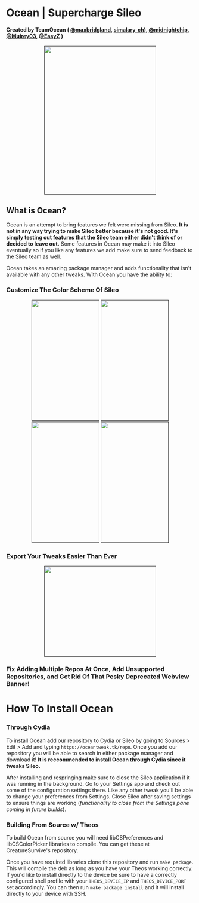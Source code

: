 # Ocean | Supercharge Sileo
#### Created by TeamOcean ( [@maxbridgland](https://twitter.com/maxbridgland), [simalary_ch)](https://twitter.com/simalary_ch), [@midnightchip](https://twitter.com/MidnightChip), [@Muirey03](https://twitter.com/Muirey03), [@EasyZ](/https://twitter.com/_Easy_Z_) )
<p align='center'>
 <a href=""><img width="300px" height="398px" src="https://oceantweak.tk/assets/app/iphone_cover_dark.png" "Preview"></a>
</p>

## What is Ocean?

Ocean is an attempt to bring features we felt were missing from Sileo. **It is not in any way trying to make Sileo better because it's not good. It's simply testing out features that the Sileo team either didn't think of or decided to leave out.** Some features in Ocean may make it into Sileo eventually so if you like any features we add make sure to send feedback to the Sileo team as well. 

Ocean takes an amazing package manager and adds functionality that isn't available with any other tweaks. With Ocean you have the ability to:

### Customize The Color Scheme Of Sileo
<p align='center'>
 <a href=""><img width="182px" height="323.75px" src="https://i.imgur.com/WoIIPbg.png"></a>
 <a href=""><img width="182px" height="323.75px" src="https://i.imgur.com/5EZdVQ9.png"></a>
 <a href=""><img width="182px" height="323.75px" src="https://i.imgur.com/KkvZj3O.png"></a>
 <a href=""><img width="182px" height="323.75px" src="https://i.imgur.com/7bPrWEL.png"></a>
</p>

### Export Your Tweaks Easier Than Ever
<p align='center'>
 <a href=""><img width="300px" height="243px" src="https://oceantweak.tk/repo/depictions/Ocean/assets/app/export.jpg"></a>
</p>

### Fix Adding Multiple Repos At Once, Add Unsupported Repositories, and Get Rid Of That Pesky Deprecated Webview Banner!

# How To Install Ocean


### Through Cydia

To install Ocean add our repository to Cydia or Sileo by going to Sources > Edit > Add and typing `https://oceantweak.tk/repo`. Once you add our repository you will be able to search in either package manager and download it! **It is reccommended to install Ocean through Cydia since it tweaks Sileo.**

After installing and respringing make sure to close the Sileo application if it was running in the background. Go to your Settings app and check out some of the configuration settings there. Like any other tweak you'll be able to change your preferences from Settings. Close Sileo after saving settings to ensure things are working (*functionality to close from the Settings pane coming in future builds*).

### Building From Source w/ Theos

To build Ocean from source you will need libCSPreferences and libCSColorPicker libraries to compile. You can get these at CreatureSurvive's repository.

Once you have required libraries clone this repository and run `make package`. This will compile the deb as long as you have your Theos working correctly. If you'd like to install directly to the device be sure to have a correctly configured shell profile with your `THEOS_DEVICE_IP` and `THEOS_DEVICE_PORT` set accordingly. You can then run `make package install` and it will install directly to your device with SSH.
